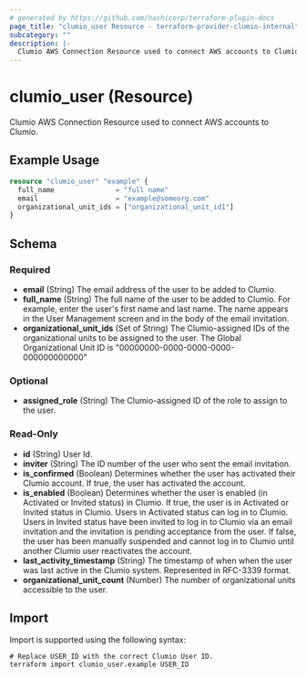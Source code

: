 ```yaml
---
# generated by https://github.com/hashicorp/terraform-plugin-docs
page_title: "clumio_user Resource - terraform-provider-clumio-internal"
subcategory: ""
description: |-
  Clumio AWS Connection Resource used to connect AWS accounts to Clumio.
---
```


# clumio_user (Resource)

Clumio AWS Connection Resource used to connect AWS accounts to Clumio.

## Example Usage

```terraform
resource "clumio_user" "example" {
  full_name               = "full name"
  email                   = "example@someorg.com"
  organizational_unit_ids = ["organizational_unit_id1"]
}
```

<!-- schema generated by tfplugindocs -->
## Schema

### Required

- **email** (String) The email address of the user to be added to Clumio.
- **full_name** (String) The full name of the user to be added to Clumio. For example, enter the user's first name and last name. The name appears in the User Management screen and in the body of the email invitation.
- **organizational_unit_ids** (Set of String) The Clumio-assigned IDs of the organizational units to be assigned to the user. The Global Organizational Unit ID is "00000000-0000-0000-0000-000000000000"

### Optional

- **assigned_role** (String) The Clumio-assigned ID of the role to assign to the user.

### Read-Only

- **id** (String) User Id.
- **inviter** (String) The ID number of the user who sent the email invitation.
- **is_confirmed** (Boolean) Determines whether the user has activated their Clumio account. If true, the user has activated the account.
- **is_enabled** (Boolean) Determines whether the user is enabled (in Activated or Invited status) in Clumio. If true, the user is in Activated or Invited status in Clumio. Users in Activated status can log in to Clumio. Users in Invited status have been invited to log in to Clumio via an email invitation and the invitation is pending acceptance from the user. If false, the user has been manually suspended and cannot log in to Clumio until another Clumio user reactivates the account.
- **last_activity_timestamp** (String) The timestamp of when when the user was last active in the Clumio system. Represented in RFC-3339 format.
- **organizational_unit_count** (Number) The number of organizational units accessible to the user.

## Import

Import is supported using the following syntax:

```shell
# Replace USER_ID with the correct Clumio User ID.
terraform import clumio_user.example USER_ID
```
